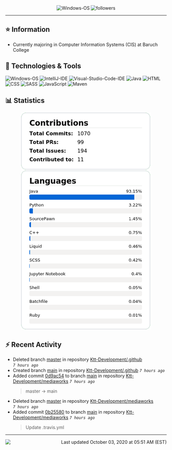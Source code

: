 <div align="center">
    <img 
        src="https://img.shields.io/badge/OS-Windows-informational?style=for-the-badge&color=3278be"
        alt="Windows-OS">
    <img 
        src="https://img.shields.io/github/followers/katsute?color=3278be&style=for-the-badge"
        alt="followers">
</div>

<hr>

## ⭐ Information

 - Currently majoring in Computer Information Systems (CIS) at Baruch College

## 🔧 Technologies & Tools

<img 
    src="https://img.shields.io/badge/OS-Windows-informational?style=flat-square&color=3278be"
    alt="Windows-OS">
<img 
    src="https://img.shields.io/badge/Editor-IntelliJ_IDEA-informational?style=flat-square&logo=intellij-idea&logoColor=white&color=3278be"
    alt="IntelliJ-IDE">
<img 
    src="https://img.shields.io/badge/Editor-Visual_Studio_Code-informational?style=flat-square&logo=Visual-Studio-Code&logoColor=white&color=3278be"
    alt="Visual-Studio-Code-IDE">
<img 
    src="https://img.shields.io/badge/Code-Java-informational?style=flat-square&logo=java&logoColor=white&color=3278be"
    alt="Java">
<img 
    src="https://img.shields.io/badge/Code-HTML-informational?style=flat-square&logo=html5&logoColor=white&color=3278be"
    alt="HTML">
<img 
    src="https://img.shields.io/badge/Code-CSS-informational?style=flat-square&logo=css-wizardry&logoColor=white&color=3278be"
    alt="CSS">
<img 
    src="https://img.shields.io/badge/Code-SASS-informational?style=flat-square&logo=sass&logoColor=white&color=3278be"
    alt="SASS">
<img 
    src="https://img.shields.io/badge/Code-JavaScript-informational?style=flat-square&logo=javascript&logoColor=white&color=3278be"
    alt="JavaScript">
<img 
    src="https://img.shields.io/badge/Tools-Maven-informational?style=flat-square&logo=apache-maven&logoColor=white&color=3278be"
    alt="Maven">

## 📊 Statistics
<div align="center">
    <a href="https://github.com/Katsute/">
        <img src="https://github.com/Katsute/Katsute/blob/main/contributions.png">
    </a>
    <a href="https://github.com/Katsute/">
        <img src="https://github.com/Katsute/Katsute/blob/main/languages.png">
    </a>
</div>

## ⚡ Recent Activity

 - Deleted branch [master](https://github.com/Ktt-Development/.github/tree/master) in repository [Ktt-Development/.github](https://github.com/Ktt-Development/.github) *`7 hours ago`*
 - Created branch [main](https://github.com/Ktt-Development/.github/tree/main) in repository [Ktt-Development/.github](https://github.com/Ktt-Development/.github) *`7 hours ago`*
 - Added commit [0d9ac54](https://github.com/Ktt-Development/mediaworks/commit/0d9ac54c19a298e73e83f2591ac33f3c33ff8843) to branch [main](https://github.com/Ktt-Development/mediaworks/tree/main) in repository [Ktt-Development/mediaworks](https://github.com/Ktt-Development/mediaworks)  *`7 hours ago`*
   > master -> main
 - Deleted branch [master](https://github.com/Ktt-Development/mediaworks/tree/master) in repository [Ktt-Development/mediaworks](https://github.com/Ktt-Development/mediaworks) *`7 hours ago`*
 - Added commit [0b25580](https://github.com/Ktt-Development/mediaworks/commit/0b2558069e768e3f15911beb824cac05740038fe) to branch [main](https://github.com/Ktt-Development/mediaworks/tree/main) in repository [Ktt-Development/mediaworks](https://github.com/Ktt-Development/mediaworks)  *`7 hours ago`*
   > Update .travis.yml

---
<img align="left" src="https://github.com/Katsute/Katsute/workflows/Update%20README.md/badge.svg"><p align="right">Last updated October 03, 2020 at 05:51 AM (EST)</p>
